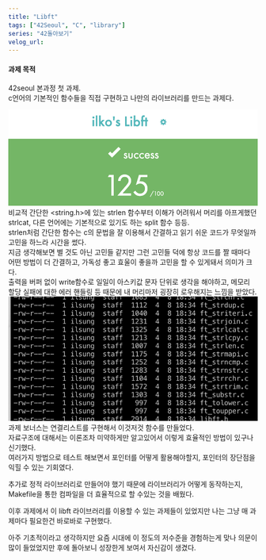 ```yaml
---
title: "Libft"
tags: ["42Seoul", "C", "library"]
series: "42돌아보기"
velog_url:
---
```


#### 과제 목적

42seoul 본과정 첫 과제.  
c언어의 기본적인 함수들을 직접 구현하고 나만의 라이브러리를 만드는 과제다.

![alt text](image.png)
비교적 간단한 <string.h>에 있는 strlen 함수부터 이해가 어려워서 머리를 아프게했던 strlcat, 다른 언어에는 기본적으로 있기도 하는 split 함수 등등.  
strlen처럼 간단한 함수는 c의 문법을 잘 이용해서 간결하고 읽기 쉬운 코드가 무엇일까 고민을 하느라 시간을 썼다.  
지금 생각해보면 별 것도 아닌 고민들 같지만 그런 고민들 덕에 항상 코드를 짤 때마다 어떤 방법이 더 간결하고, 가독성 좋고 효울이 좋을까 고민을 할 수 있게돼서 의미가 크다.  
출력을 버퍼 없이 write함수로 일일이 아스키값 문자 단위로 생각을 해야하고, 메모리 할당 실패에 대한 에러 핸들링 등 때문에 내 머리마저 굉장히 로우해지는 느낌을 받았다.  
![alt text](image-1.png)
과제 보너스는 연결리스트를 구현해서 이것저것 함수를 만들었다.  
자료구조에 대해서는 이론조차 미약하게만 알고있어서 이렇게 효율적인 방법이 있구나 신기했다.  
여러가지 방법으로 테스트 해보면서 포인터를 어떻게 활용해야할지, 포인터의 장단점을 익힐 수 있는 기회였다.

추가로 정적 라이브러리로 만들어야 했기 때문에 라이브러리가 어떻게 동작하는지, Makefile을 통한 컴파일을 더 효율적으로 할 수있는 것을 배웠다.

이후 과제에서 이 libft 라이브러리를 이용할 수 있는 과제들이 있었지만 나는 그냥 매 과제마다 필요한건 바로바로 구현했다.

아주 기초적이라고 생각하지만 요즘 시대에 이 정도의 저수준을 경험하는게 맞나 의문이 많이 들었었지만 후에 돌아보니 성장한게 보여서 자신감이 생겼다.